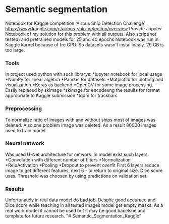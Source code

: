 # Semantic segmentation 
Notebook for Kaggle competition 'Airbus Ship Detection Challenge' https://www.kaggle.com/c/airbus-ship-detection/overview
Provide Jupyter Notebook of my solution for this problem with all outputs. Also script(not tested) and pretrained models for 25 and 40 epochs
Notebook was run in Kaggle karnel because of fre GPU. So datasets wasn't instal localy. 29 GB is too large.
### Tools
In project used python with such librarys:
	*jupyter notebook for local usage
	*NumPy for linear algebra
	*Pandas for datasets
	*Matplotlib for plotting and visualization
	*Keras as backend
	*OpenCV for some image processing. Easily replaced by skimage
	*skimage for encodeeng the results for format appropriate to Kaggle submission
	*tqdm for trackbars
### Preprocessing
To normalize ratio of images with and without ships most of images was deleted. Also one problem image was deleted. As a result 80000 images used to train model
### Neural network
Was used U-Net architecture for network. In model exist such layers:
	*Convolution with different number of filters
	*Normalization
	*ReluActivation
	*Pooling
	*Dropout to prevent overfit
First 6 layers reduce image to get different features, next 6 - to return to original size. Dice score uses. Threshold was choosen by using predictions on validation set.
### Results
Unfortunately in real data model do bad job. Despite good accurace and Dice score while teaching in all tested images model get empty masks. As a real work model it cannot be used but it may be good bacelsne and template for future research.
"# Semantic_Segmentation_Kaggle" 
